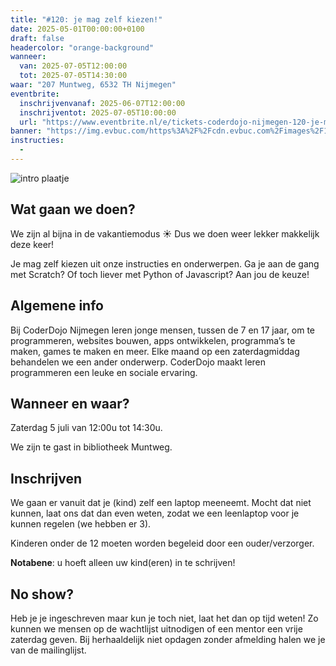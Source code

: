```yaml
---
title: "#120: je mag zelf kiezen!"
date: 2025-05-01T00:00:00+0100
draft: false
headercolor: "orange-background"
wanneer: 
  van: 2025-07-05T12:00:00
  tot: 2025-07-05T14:30:00
waar: "207 Muntweg, 6532 TH Nijmegen"
eventbrite:
  inschrijvenvanaf: 2025-06-07T12:00:00
  inschrijventot: 2025-07-05T10:00:00
  url: "https://www.eventbrite.nl/e/tickets-coderdojo-nijmegen-120-je-mag-zelf-kiezen-1348764283279"
banner: "https://img.evbuc.com/https%3A%2F%2Fcdn.evbuc.com%2Fimages%2F1061455933%2F187233351803%2F1%2Foriginal.20250626-195633?h=200&w=450&auto=format%2Ccompress&q=75&sharp=10&rect=0%2C0%2C2160%2C1080&s=2d262f6def8972b61d579268d568e7da"
instructies:
  - 
---
```


![intro plaatje](https://img.evbuc.com/https%3A%2F%2Fcdn.evbuc.com%2Fimages%2F1061455933%2F187233351803%2F1%2Foriginal.20250626-195633?h=200&w=450&auto=format%2Ccompress&q=75&sharp=10&rect=0%2C0%2C2160%2C1080&s=2d262f6def8972b61d579268d568e7da)


## Wat gaan we doen?

We zijn al bijna in de vakantiemodus ☀️
Dus we doen weer lekker makkelijk deze keer! 

Je mag zelf kiezen uit onze instructies en onderwerpen. Ga je aan de gang met Scratch? Of toch liever met Python of Javascript? Aan jou de keuze!




<!--more-->


## Algemene info

Bij CoderDojo Nijmegen leren jonge mensen, tussen de 7 en 17 jaar, om te programmeren, websites bouwen, apps ontwikkelen, programma’s te maken, games te maken en meer. Elke maand op een zaterdagmiddag behandelen we een ander onderwerp. CoderDojo maakt leren programmeren een leuke en sociale ervaring.



## Wanneer en waar?

Zaterdag 5 juli van 12:00u tot 14:30u.

We zijn te gast in bibliotheek Muntweg.



## Inschrijven

We gaan er vanuit dat je (kind) zelf een laptop meeneemt. Mocht dat niet kunnen, laat ons dat dan even weten, zodat we een leenlaptop voor je kunnen regelen (we hebben er 3).

Kinderen onder de 12 moeten worden begeleid door een ouder/verzorger.

**Notabene**: u hoeft alleen uw kind(eren) in te schrijven!



## No show?

Heb je je ingeschreven maar kun je toch niet, laat het dan op tijd weten! Zo kunnen we mensen op de wachtlijst uitnodigen of een mentor een vrije zaterdag geven. Bij herhaaldelijk niet opdagen zonder afmelding halen we je van de mailinglijst.